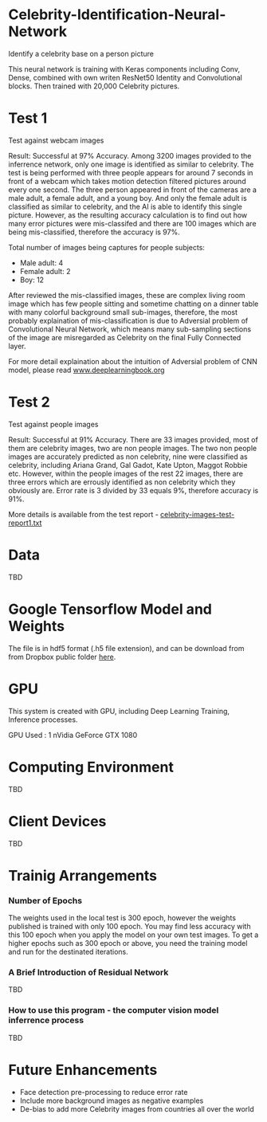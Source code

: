 # Celebrity-Identification-Neural-Network
Identify a celebrity base on a person picture

This neural network is training with Keras components including Conv, Dense, combined with own writen ResNet50 Identity and Convolutional blocks. Then trained with 20,000 Celebrity pictures. 


# Test 1
Test against webcam images

Result: Successful at 97% Accuracy. Among 3200 images provided to the inferrence network, only one image is identified as similar to celebrity. The test is being performed with three people appears for around 7 seconds in front of a webcam which takes motion detection filtered pictures around every one second. The three person appeared in front of the cameras are a male adult, a female adult, and a young boy. And only the female adult is classified as similar to celebrity, and the AI is able to identify this single picture. However, as the resulting accuracy calculation is to find out how many error pictures were mis-classifed and there are 100 images which are being mis-classified, therefore the accuracy is 97%. 

Total number of images being captures for people subjects:
- Male adult: 4
- Female adult: 2
- Boy: 12

After reviewed the mis-classified images, these are complex living room image which has few people sitting and sometime chatting on a dinner table with many colorful background small sub-images, therefore, the most probably explaination of mis-classification is due to Adversial problem of Convolutional Neural Network, which means many sub-sampling sections of the image are misregarded as Celebrity on the final Fully Connected layer.

For more detail explaination about the intuition of Adversial problem of CNN model, please read www.deeplearningbook.org


# Test 2
Test against people images

Result: Successful at 91% Accuracy. There are 33 images provided, most of them are celebrity images, two are non people images. The two non people images are accurately predicted as non celebrity, nine were classified as celebrity, including Ariana Grand, Gal Gadot, Kate Upton, Maggot Robbie etc. However, within the people images of the rest 22 images, there are three errors which are errously identified as non celebrity which they obviously are. Error rate is 3 divided by 33 equals 9%, therefore accuracy is 91%.

More details is available from the test report - [celebrity-images-test-report1.txt](https://github.com/moseswmwong/Celebrity-Identification-Neural-Network/blob/master/celebrity-images-test-report1.txt)


# Data

TBD

# Google Tensorflow Model and Weights
The file is in hdf5 format (.h5 file extension), and can be download from from Dropbox public folder [here](https://www.dropbox.com/s/x2ck81r3lokeq57/my_model-100epochs.h5?dl=0).

# GPU
This system is created with GPU, including Deep Learning Training, Inference processes.

GPU Used : 1 nVidia GeForce GTX 1080

# Computing Environment

TBD

# Client Devices

TBD

# Trainig Arrangements
### Number of Epochs
The weights used in the local test is 300 epoch, however the weights published is trained with only 100 epoch. You may find less accuracy with this 100 epoch when you apply the model on your own test images. To get a higher epochs such as 300 epoch or above, you need the training model and run for the destinated iterations.

### A Brief Introduction of Residual Network

TBD

### How to use this program - the computer vision model inferrence process

TBD


# Future Enhancements
- Face detection pre-processing to reduce error rate
- Include more background images as negative examples
- De-bias to add more Celebrity images from countries all over the world

